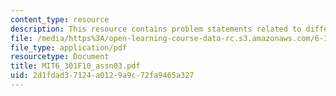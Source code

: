 ```yaml
---
content_type: resource
description: This resource contains problem statements related to differential amplifier.
file: /media/https%3A/open-learning-course-data-rc.s3.amazonaws.com/6-301-solid-state-circuits-fall-2010/2d1fdad37124a0129a9c72fa9465a327_MIT6_301F10_assn03.pdf
file_type: application/pdf
resourcetype: Document
title: MIT6_301F10_assn03.pdf
uid: 2d1fdad3-7124-a012-9a9c-72fa9465a327
---
```

